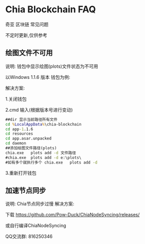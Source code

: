 # Chia Blockchain FAQ

奇亚 区块链 常见问题

不定时更新,仅供参考

## 绘图文件不可用
说明: 钱包中显示绘图(plots)文件状态为不可用

以Windows  1.1.6 版本 钱包为例:

解决方案:

1.关闭钱包

2.cmd 输入(根据版本号进行变动) 

```cmd
##dir 显示当前路径所有文件
cd %LocalAppData%\chia-blockchain
cd app-1.1.6
cd resources
cd app.asar.unpacked
cd daemon
##添加绘图文件路径(plots)
chia.exe   plots add -d 文件路径
#chia.exe  plots add -d e:\plots\
#如有多个就执行多个 chia.exe   plots add -d  
```
3.重新打开钱包

## 加速节点同步
说明: Chia节点同步过慢
解决方案:

下载 https://github.com/Pow-Duck/ChiaNodeSyncing/releases/

或自行编译ChiaNodeSyncing 


QQ交流群: 816250346
